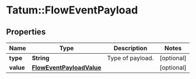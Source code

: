 # Tatum::FlowEventPayload

## Properties
Name | Type | Description | Notes
------------ | ------------- | ------------- | -------------
**type** | **String** | Type of payload. | [optional] 
**value** | [**FlowEventPayloadValue**](FlowEventPayloadValue.md) |  | [optional] 

